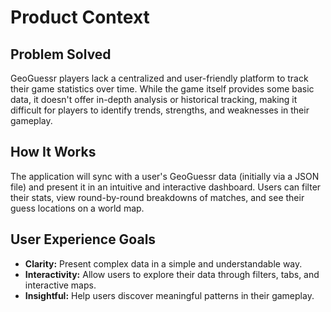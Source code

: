 # Product Context

## Problem Solved

GeoGuessr players lack a centralized and user-friendly platform to track their game statistics over time. While the game itself provides some basic data, it doesn't offer in-depth analysis or historical tracking, making it difficult for players to identify trends, strengths, and weaknesses in their gameplay.

## How It Works

The application will sync with a user's GeoGuessr data (initially via a JSON file) and present it in an intuitive and interactive dashboard. Users can filter their stats, view round-by-round breakdowns of matches, and see their guess locations on a world map.

## User Experience Goals

-   **Clarity:** Present complex data in a simple and understandable way.
-   **Interactivity:** Allow users to explore their data through filters, tabs, and interactive maps.
-   **Insightful:** Help users discover meaningful patterns in their gameplay.
